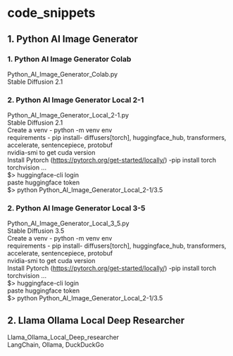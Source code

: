 # code_snippets

## 1. Python AI Image Generator
### 1. Python AI Image Generator Colab
Python_AI_Image_Generator_Colab.py       
Stable Diffusion 2.1         

### 2. Python AI Image Generator Local 2-1
Python_AI_Image_Generator_Local_2-1.py      
Stable Diffusion 2.1      
Create a venv - python -m venv env     
requirements - pip install- diffusers[torch], huggingface_hub, transformers, accelerate, sentencepiece, protobuf         
nvidia-smi to get cuda version        
Install Pytorch (https://pytorch.org/get-started/locally/) -pip install torch torchvision ...     
$> huggingface-cli login       
paste huggingface token       
$> python Python_AI_Image_Generator_Local_2-1/3.5       

### 2. Python AI Image Generator Local 3-5    
Python_AI_Image_Generator_Local_3_5.py        
Stable Diffusion 3.5         
Create a venv - python -m venv env      
requirements - pip install- diffusers[torch], huggingface_hub, transformers, accelerate, sentencepiece, protobuf         
nvidia-smi to get cuda version         
Install Pytorch (https://pytorch.org/get-started/locally/) -pip install torch torchvision ...             
$> huggingface-cli login         
paste huggingface token         
$> python Python_AI_Image_Generator_Local_2-1/3.5  


## 2. Llama Ollama Local Deep Researcher
Llama_Ollama_Local_Deep_researcher        
LangChain, Ollama, DuckDuckGo 

